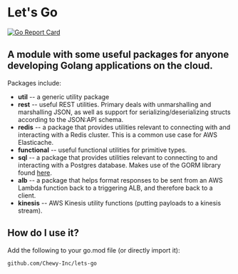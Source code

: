 # Let's Go

[![Go Report Card](https://goreportcard.com/badge/github.com/Chewy-Inc/lets-go)](https://goreportcard.com/report/github.com/Chewy-Inc/lets-go)

A module with some useful packages for anyone developing Golang applications on the cloud. 
---
Packages include:

* **util** -- a generic utility package
* **rest** -- useful REST utilities. Primary deals with unmarshalling and marshalling JSON, as well as 
support for serializing/deserializing structs according to the JSON:API schema.
* **redis** -- a package that provides utilities relevant to connecting with and interacting with a 
Redis cluster. This is a common use case for AWS Elasticache.
* **functional** -- useful functional utilities for primitive types.
* **sql** -- a package that provides utilities relevant to connecting to and 
interacting with a Postgres database. Makes use of the GORM library found [here](https://github.com/jinzhu/gorm).
* **alb** -- a package that helps format responses to be sent from an AWS Lambda function back to a
 triggering ALB, and
therefore back to a client.
* **kinesis** -- AWS Kinesis utility functions (putting payloads to a kinesis stream).

## How do I use it?

Add the following to your go.mod file (or directly import it):

```shell script
github.com/Chewy-Inc/lets-go
```
